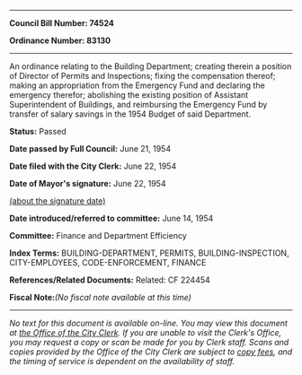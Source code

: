 

********

**Council Bill Number: 74524**
   
**Ordinance Number: 83130**
********

 An ordinance relating to the Building Department; creating therein a position of Director of Permits and Inspections; fixing the compensation thereof; making an appropriation from the Emergency Fund and declaring the emergency therefor; abolishing the existing position of Assistant Superintendent of Buildings, and reimbursing the Emergency Fund by transfer of salary savings in the 1954 Budget of said Department.

**Status:** Passed
   
**Date passed by Full Council:** June 21, 1954
   
**Date filed with the City Clerk:** June 22, 1954
   
**Date of Mayor's signature:** June 22, 1954
   
[(about the signature date)](/~public/approvaldate.htm)
   
   
   
**Date introduced/referred to committee:** June 14, 1954
   
**Committee:** Finance and Department Efficiency
   
   
**Index Terms:** BUILDING-DEPARTMENT, PERMITS, BUILDING-INSPECTION, CITY-EMPLOYEES, CODE-ENFORCEMENT, FINANCE

**References/Related Documents:** Related: CF 224454

**Fiscal Note:**_(No fiscal note available at this time)_
********

_No text for this document is available on-line. You may view this document at [the Office of the City Clerk](http://www.seattle.gov/leg/clerk/contactUs.htm). If you are unable to visit the Clerk's Office, you may request a copy or scan be made for you by Clerk staff. Scans and copies provided by the Office of the City Clerk are subject to [copy fees](http://clerk.seattle.gov/~public/clerkfees.htm), and the timing of service is dependent on the availability of staff._


